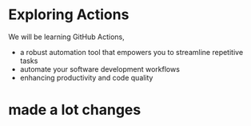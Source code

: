 # Exploring Actions
We will be learning GitHub Actions, 
- a robust automation tool that empowers you to streamline repetitive tasks
- automate your software development workflows
- enhancing productivity and code quality

# made a lot changes